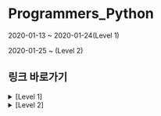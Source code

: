 # Programmers_Python

2020-01-13 ~ 2020-01-24(Level 1)

2020-01-25 ~ (Level 2)

## 링크 바로가기

<details>
<summary>[Level 1]</summary>

- [[link]](https://programmers.co.kr/learn/courses/30/lessons/42576) [완주하지 못한 선수](Code/완주하지%20못한%20선수.py)
- [[link]](https://programmers.co.kr/learn/courses/30/lessons/42840) [모의고사](Code/모의고사.py)
- [[link]](https://programmers.co.kr/learn/courses/30/lessons/42748) [K번째수](Code/K번째수.py)
- [[link]](https://programmers.co.kr/learn/courses/30/lessons/42862) [체육복](Code/체육복.py)
- [[link]](https://programmers.co.kr/learn/courses/30/lessons/12901) [2016년](Code/2016년.py)
- [[link]](https://programmers.co.kr/learn/courses/30/lessons/12903) [가운데 글자 가져오기](Code/가운데%20글자%20가져오기.py)
- [[link]](https://programmers.co.kr/learn/courses/30/lessons/12906) [같은 숫자는 싫어](Code/같은%20숫자는%20싫어.py)
- [[link]](https://programmers.co.kr/learn/courses/30/lessons/12910) [나누어 떨어지는 숫자 배열](Code/나누어%20떨어지는%20숫자%20배열.py)
- [[link]](https://programmers.co.kr/learn/courses/30/lessons/12912) [두 정수 사이의 합](Code/두%20정수%20사이의%20합.py)
- [[link]](https://programmers.co.kr/learn/courses/30/lessons/12915) [문자열 내 마음대로 정렬하기](Code/문자열%20내%20마음대로%20정렬하기.py)
- [[link]](https://programmers.co.kr/learn/courses/30/lessons/12916) [문자열 내 p와 y의 개수](Code/문자열%20내%20p와%20y의%20개수.py)
- [[link]](https://programmers.co.kr/learn/courses/30/lessons/12917) [문자열 내림차순으로 배치하기](Code/문자열%20내림차순으로%20배치하기.py)
- [[link]](https://programmers.co.kr/learn/courses/30/lessons/12918) [문자열 다루기 기본](Code/문자열%20다루기%20기본.py)
- [[link]](https://programmers.co.kr/learn/courses/30/lessons/12919) [서울에서 김서방 찾기](Code/서울에서%20김서방%20찾기.py)
- [[link]](https://programmers.co.kr/learn/courses/30/lessons/12921) [소수 찾기](Code/소수%20찾기.py)
- [[link]](https://programmers.co.kr/learn/courses/30/lessons/12922) [수박수박수박수박수박수](Code/수박수박수박수박수박수.py)
- [[link]](https://programmers.co.kr/learn/courses/30/lessons/12925) [문자열을 정수로 바꾸기](Code/문자열을%20정수로%20바꾸기.py)
- [[link]](https://programmers.co.kr/learn/courses/30/lessons/12926) [시저 암호](Code/시저%20암호.py)
- [[link]](https://programmers.co.kr/learn/courses/30/lessons/12928) [약수의 합](Code/약수의%20합.py)
- [[link]](https://programmers.co.kr/learn/courses/30/lessons/12930) [이상한 문자 만들기](Code/이상한%20문자%20만들기.py)
- [[link]](https://programmers.co.kr/learn/courses/30/lessons/12931) [자릿수 더하기](Code/자릿수%20더하기.py)
- [[link]](https://programmers.co.kr/learn/courses/30/lessons/12932) [자연수 뒤집어 배열로 만들기](Code/자연수%20뒤집어%20배열로%20만들기.py)
- [[link]](https://programmers.co.kr/learn/courses/30/lessons/12933) [정수 내림차순으로 배치하기](Code/정수%20내림차순으로%20배치하기.py)
- [[link]](https://programmers.co.kr/learn/courses/30/lessons/12934) [정수 제곱근 판별](Code/정수%20제곱근%20판별.py)
- [[link]](https://programmers.co.kr/learn/courses/30/lessons/12935) [제일 작은 수 제거하기](Code/제일%20작은%20수%20제거하기.py)
- [[link]](https://programmers.co.kr/learn/courses/30/lessons/12937) [짝수와 홀수](Code/짝수와%20홀수.py)
- [[link]](https://programmers.co.kr/learn/courses/30/lessons/12940) [최대공약수와 최소공배수](Code/최대공약수와%20최소공배수.py)
- [[link]](https://programmers.co.kr/learn/courses/30/lessons/12943) [콜라츠 추측](Code/콜라츠%20추측.py)
- [[link]](https://programmers.co.kr/learn/courses/30/lessons/12944) [평균 구하기](Code/평균%20구하기.py)
- [[link]](https://programmers.co.kr/learn/courses/30/lessons/12947) [하샤드 수](Code/하샤드%20수.py)
- [[link]](https://programmers.co.kr/learn/courses/30/lessons/12948) [핸드폰 번호 가리기](Code/핸드폰%20번호%20가리기.py)
- [[link]](https://programmers.co.kr/learn/courses/30/lessons/12950) [행렬의 덧셈](Code/행렬의%20덧셈.py)
- [[link]](https://programmers.co.kr/learn/courses/30/lessons/12954) [x만큼 간격이 있는 n개의 숫자](Code/x만큼%20간격이%20있는%20n개의%20숫자.py)
- [[link]](https://programmers.co.kr/learn/courses/30/lessons/12969) [직사각형 별찍기](Code/직사각형%20별찍기.py)
- [[link]](https://programmers.co.kr/learn/courses/30/lessons/12982) [예산](Code/예산.py)

---
카카오 문제

- [[link]](https://programmers.co.kr/learn/courses/30/lessons/60057) [문자열 압축](Code/문자열%20압축.py)
- [[link]](https://programmers.co.kr/learn/courses/30/lessons/17681) [비밀지도](Code/비밀지도.py)
- [[link]](https://programmers.co.kr/learn/courses/30/lessons/17682) [다트 게임](Code/다트%20게임.py)
- [[link]](https://programmers.co.kr/learn/courses/30/lessons/42889) [실패율](Code/실패율.py)
</details>

<details>
<summary>[Level 2]</summary>

- [[link]](https://programmers.co.kr/learn/courses/30/lessons/49993) [스킬트리](Code/스킬트리.py)
- [[link]](https://programmers.co.kr/learn/courses/30/lessons/42583) [다리를 지나는 트럭](Code/다리를%20지나는%20트럭.py)
- [[link]](https://programmers.co.kr/learn/courses/30/lessons/42588) [탑](Code/탑.py)
- [[link]](https://programmers.co.kr/learn/courses/30/lessons/42587) [프린터](Code/프린터.py)
- [[link]](https://programmers.co.kr/learn/courses/30/lessons/12899) [124 나라의 숫자](Code/124%20나라의%20숫자.py)
- [[link]](https://programmers.co.kr/learn/courses/30/lessons/) [](Code)
- [[link]](https://programmers.co.kr/learn/courses/30/lessons/) [](Code)
- [[link]](https://programmers.co.kr/learn/courses/30/lessons/) [](Code)
- [[link]](https://programmers.co.kr/learn/courses/30/lessons/) [](Code)
- [[link]](https://programmers.co.kr/learn/courses/30/lessons/) [](Code)
- [[link]](https://programmers.co.kr/learn/courses/30/lessons/) [](Code)

</details>